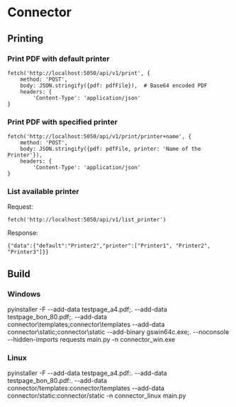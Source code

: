 # Connector

## Printing
### Print PDF with default printer
```
fetch('http://localhost:5050/api/v1/print', {
    method: 'POST',
    body: JSON.stringify({pdf: pdfFile}),  # Base64 encoded PDF
    headers: {
        'Content-Type': 'application/json'
}
```
### Print PDF with specified printer
```
fetch('http://localhost:5050/api/v1/print/printer+name', {
    method: 'POST',
    body: JSON.stringify({pdf: pdfFile, printer: 'Name of the Printer'}),
    headers: {
        'Content-Type': 'application/json'
}
```
### List available printer
Request:
```
fetch('http://localhost:5050/api/v1/list_printer')
```
Response:
```
{"data":{"default":"Printer2","printer":["Printer1", "Printer2", "Printer3"]}}
```
## Build
### Windows
pyinstaller -F --add-data testpage_a4.pdf;. --add-data testpage_bon_80.pdf;. --add-data connector\templates;connector\templates --add-data connector\static;connector\static --add-binary gswin64c.exe;. --noconsole --hidden-imports requests main.py -n connector_win.exe
### Linux
pyinstaller -F  --add-data testpage_a4.pdf:. --add-data testpage_bon_80.pdf:. --add-data connector/templates:connector/templates --add-data connector/static:connector/static -n connector_linux main.py
